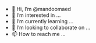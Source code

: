 - 👋 Hi, I’m @mandoomaed
- 👀 I’m interested in ...
- 🌱 I’m currently learning ...
- 💞️ I’m looking to collaborate on ...
- 📫 How to reach me ...

<!---
mandoomaed/mandoomaed is a ✨ special ✨ repository because its `README.md` (this file) appears on your GitHub profile.
You can click the Preview link to take a look at your changes.
--->
